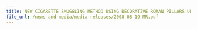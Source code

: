 ```yaml
---
title: NEW CIGARETTE SMUGGLING METHOD USING DECORATIVE ROMAN PILLARS UNCOVERED,  TWO MEN ARRESTED 
file_url: /news-and-media/media-releases/2008-08-19-MR.pdf
---
```

